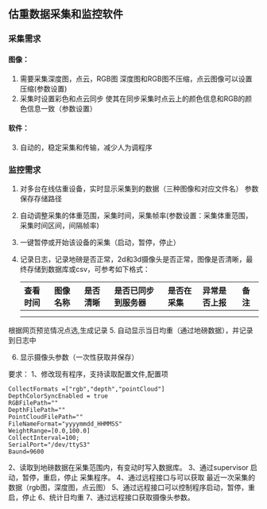 ## 估重数据采集和监控软件
### 采集需求
#### 图像：
1. 需要采集深度图，点云，RGB图
深度图和RGB图不压缩，点云图像可以设置压缩(参数设置)
2. 采集时设置彩色和点云同步
使其在同步采集时点云上的颜色信息和RGB的颜色信息一致（参数设置）

#### 软件：
3. 自动的，稳定采集和传输，减少人为调程序


### 监控需求
1. 对多台在线估重设备，实时显示采集到的数据（三种图像和对应文件名）
参数保存存储路径
2. 自动调整采集的体重范围，采集时间，采集帧率(参数设置：采集体重范围，采集时间区间，间隔帧率)
3. 一键暂停或开始该设备的采集（启动，暂停，停止）
4. 记录日志，记录地磅是否正常，2d和3d摄像头是否正常，图像是否清晰，最终存储到数据库或csv，可参考如下格式：

    |查看时间 |图像名称|是否清晰|是否已同步到服务器|是否在采集|异常是否上报|备注|
    |:---|:---|:---|:---|:---|:---|:---
    | | | | | | | |
    | | | | | | | |

根据网页预览情况点选,生成记录
5. 自动显示当日均重（通过地磅数据），并记录到日志中

6. 显示摄像头参数（一次性获取并保存）


要求：
1、修改现有程序，支持读取配置文件,配置项
```
CollectFormats =["rgb","depth","pointCloud"]
DepthColorSyncEnabled = true
RGBFilePath=""
DepthFilePath=""
PointCloudFilePath=""
FileNameFormat="yyyymmdd_HHMMSS"
WeightRange=[0.0,100.0]
CollectInterval=100;
SerialPort="/dev/ttyS3"
Baund=9600

```

2、读取到地磅数据在采集范围内，有变动时写入数据库。
3、通过supervisor 启动，暂停，重启，停止 采集程序。
4、通过远程接口与可以获取 最近一次采集的数据（rgb图，深度图，点云图）
5、通过远程接口可以控制程序启动，暂停，重启，停止
6、统计日均重
7、通过远程接口获取摄像头参数。
